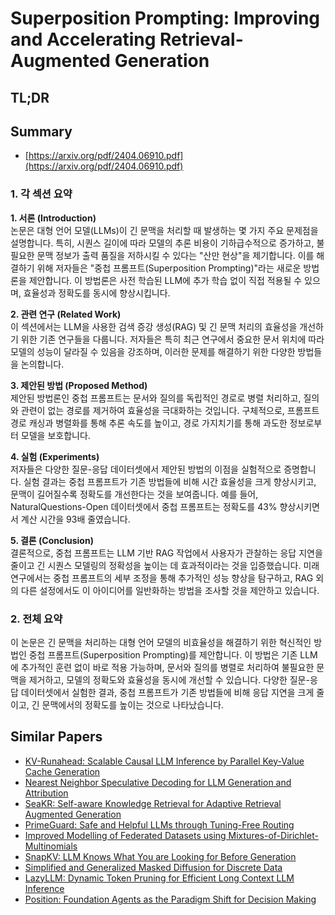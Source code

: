 # Superposition Prompting: Improving and Accelerating Retrieval-Augmented Generation
## TL;DR
## Summary
- [https://arxiv.org/pdf/2404.06910.pdf](https://arxiv.org/pdf/2404.06910.pdf)

### 1. 각 섹션 요약

**1. 서론 (Introduction)**  
논문은 대형 언어 모델(LLMs)이 긴 문맥을 처리할 때 발생하는 몇 가지 주요 문제점을 설명합니다. 특히, 시퀀스 길이에 따라 모델의 추론 비용이 기하급수적으로 증가하고, 불필요한 문맥 정보가 출력 품질을 저하시킬 수 있다는 "산만 현상"을 제기합니다. 이를 해결하기 위해 저자들은 "중첩 프롬프트(Superposition Prompting)"라는 새로운 방법론을 제안합니다. 이 방법론은 사전 학습된 LLM에 추가 학습 없이 직접 적용될 수 있으며, 효율성과 정확도를 동시에 향상시킵니다.

**2. 관련 연구 (Related Work)**  
이 섹션에서는 LLM을 사용한 검색 증강 생성(RAG) 및 긴 문맥 처리의 효율성을 개선하기 위한 기존 연구들을 다룹니다. 저자들은 특히 최근 연구에서 중요한 문서 위치에 따라 모델의 성능이 달라질 수 있음을 강조하며, 이러한 문제를 해결하기 위한 다양한 방법들을 논의합니다.

**3. 제안된 방법 (Proposed Method)**  
제안된 방법론인 중첩 프롬프트는 문서와 질의를 독립적인 경로로 병렬 처리하고, 질의와 관련이 없는 경로를 제거하여 효율성을 극대화하는 것입니다. 구체적으로, 프롬프트 경로 캐싱과 병렬화를 통해 추론 속도를 높이고, 경로 가지치기를 통해 과도한 정보로부터 모델을 보호합니다.

**4. 실험 (Experiments)**  
저자들은 다양한 질문-응답 데이터셋에서 제안된 방법의 이점을 실험적으로 증명합니다. 실험 결과는 중첩 프롬프트가 기존 방법들에 비해 시간 효율성을 크게 향상시키고, 문맥이 길어질수록 정확도를 개선한다는 것을 보여줍니다. 예를 들어, NaturalQuestions-Open 데이터셋에서 중첩 프롬프트는 정확도를 43% 향상시키면서 계산 시간을 93배 줄였습니다.

**5. 결론 (Conclusion)**  
결론적으로, 중첩 프롬프트는 LLM 기반 RAG 작업에서 사용자가 관찰하는 응답 지연을 줄이고 긴 시퀀스 모델링의 정확성을 높이는 데 효과적이라는 것을 입증했습니다. 미래 연구에서는 중첩 프롬프트의 세부 조정을 통해 추가적인 성능 향상을 탐구하고, RAG 외의 다른 설정에서도 이 아이디어를 일반화하는 방법을 조사할 것을 제안하고 있습니다.

### 2. 전체 요약
이 논문은 긴 문맥을 처리하는 대형 언어 모델의 비효율성을 해결하기 위한 혁신적인 방법인 중첩 프롬프트(Superposition Prompting)를 제안합니다. 이 방법은 기존 LLM에 추가적인 훈련 없이 바로 적용 가능하며, 문서와 질의를 병렬로 처리하여 불필요한 문맥을 제거하고, 모델의 정확도와 효율성을 동시에 개선할 수 있습니다. 다양한 질문-응답 데이터셋에서 실험한 결과, 중첩 프롬프트가 기존 방법들에 비해 응답 지연을 크게 줄이고, 긴 문맥에서의 정확도를 높이는 것으로 나타났습니다.

## Similar Papers
- [KV-Runahead: Scalable Causal LLM Inference by Parallel Key-Value Cache Generation](2405.05329.md)
- [Nearest Neighbor Speculative Decoding for LLM Generation and Attribution](2405.19325.md)
- [SeaKR: Self-aware Knowledge Retrieval for Adaptive Retrieval Augmented Generation](2406.19215.md)
- [PrimeGuard: Safe and Helpful LLMs through Tuning-Free Routing](2407.16318.md)
- [Improved Modelling of Federated Datasets using Mixtures-of-Dirichlet-Multinomials](2406.02416.md)
- [SnapKV: LLM Knows What You are Looking for Before Generation](2404.14469.md)
- [Simplified and Generalized Masked Diffusion for Discrete Data](2406.04329.md)
- [LazyLLM: Dynamic Token Pruning for Efficient Long Context LLM Inference](2407.14057.md)
- [Position: Foundation Agents as the Paradigm Shift for Decision Making](2405.17009.md)
